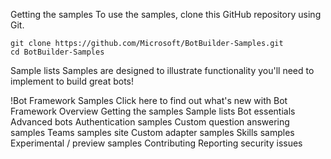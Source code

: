 Getting the samples
To use the samples, clone this GitHub repository using Git.

    git clone https://github.com/Microsoft/BotBuilder-Samples.git
    cd BotBuilder-Samples
Sample lists
Samples are designed to illustrate functionality you'll need to implement to build great bots!

!Bot Framework Samples
Click here to find out what's new with Bot Framework
Overview
Getting the samples
Sample lists
Bot essentials
Advanced bots
Authentication samples
Custom question answering samples
Teams samples site
Custom adapter samples
Skills samples
Experimental / preview samples
Contributing
Reporting security issues
